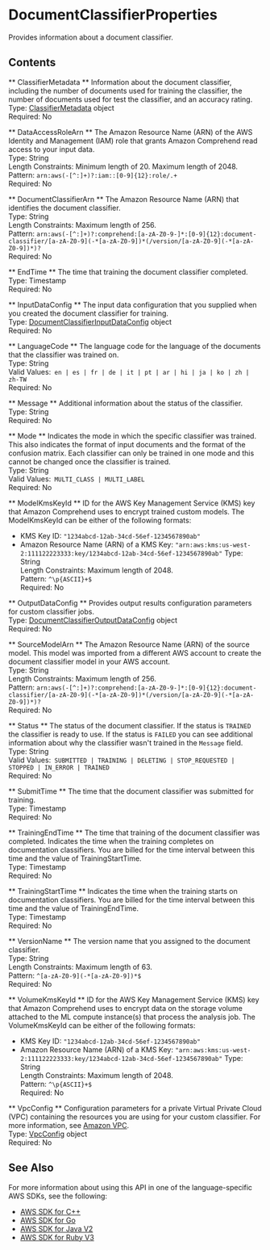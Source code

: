 # DocumentClassifierProperties<a name="API_DocumentClassifierProperties"></a>

Provides information about a document classifier\.

## Contents<a name="API_DocumentClassifierProperties_Contents"></a>

 ** ClassifierMetadata **   <a name="comprehend-Type-DocumentClassifierProperties-ClassifierMetadata"></a>
Information about the document classifier, including the number of documents used for training the classifier, the number of documents used for test the classifier, and an accuracy rating\.  
Type: [ClassifierMetadata](API_ClassifierMetadata.md) object  
Required: No

 ** DataAccessRoleArn **   <a name="comprehend-Type-DocumentClassifierProperties-DataAccessRoleArn"></a>
The Amazon Resource Name \(ARN\) of the AWS Identity and Management \(IAM\) role that grants Amazon Comprehend read access to your input data\.  
Type: String  
Length Constraints: Minimum length of 20\. Maximum length of 2048\.  
Pattern: `arn:aws(-[^:]+)?:iam::[0-9]{12}:role/.+`   
Required: No

 ** DocumentClassifierArn **   <a name="comprehend-Type-DocumentClassifierProperties-DocumentClassifierArn"></a>
The Amazon Resource Name \(ARN\) that identifies the document classifier\.  
Type: String  
Length Constraints: Maximum length of 256\.  
Pattern: `arn:aws(-[^:]+)?:comprehend:[a-zA-Z0-9-]*:[0-9]{12}:document-classifier/[a-zA-Z0-9](-*[a-zA-Z0-9])*(/version/[a-zA-Z0-9](-*[a-zA-Z0-9])*)?`   
Required: No

 ** EndTime **   <a name="comprehend-Type-DocumentClassifierProperties-EndTime"></a>
The time that training the document classifier completed\.  
Type: Timestamp  
Required: No

 ** InputDataConfig **   <a name="comprehend-Type-DocumentClassifierProperties-InputDataConfig"></a>
The input data configuration that you supplied when you created the document classifier for training\.  
Type: [DocumentClassifierInputDataConfig](API_DocumentClassifierInputDataConfig.md) object  
Required: No

 ** LanguageCode **   <a name="comprehend-Type-DocumentClassifierProperties-LanguageCode"></a>
The language code for the language of the documents that the classifier was trained on\.  
Type: String  
Valid Values:` en | es | fr | de | it | pt | ar | hi | ja | ko | zh | zh-TW`   
Required: No

 ** Message **   <a name="comprehend-Type-DocumentClassifierProperties-Message"></a>
Additional information about the status of the classifier\.  
Type: String  
Required: No

 ** Mode **   <a name="comprehend-Type-DocumentClassifierProperties-Mode"></a>
Indicates the mode in which the specific classifier was trained\. This also indicates the format of input documents and the format of the confusion matrix\. Each classifier can only be trained in one mode and this cannot be changed once the classifier is trained\.  
Type: String  
Valid Values:` MULTI_CLASS | MULTI_LABEL`   
Required: No

 ** ModelKmsKeyId **   <a name="comprehend-Type-DocumentClassifierProperties-ModelKmsKeyId"></a>
ID for the AWS Key Management Service \(KMS\) key that Amazon Comprehend uses to encrypt trained custom models\. The ModelKmsKeyId can be either of the following formats:  
+ KMS Key ID: `"1234abcd-12ab-34cd-56ef-1234567890ab"` 
+ Amazon Resource Name \(ARN\) of a KMS Key: `"arn:aws:kms:us-west-2:111122223333:key/1234abcd-12ab-34cd-56ef-1234567890ab"` 
Type: String  
Length Constraints: Maximum length of 2048\.  
Pattern: `^\p{ASCII}+$`   
Required: No

 ** OutputDataConfig **   <a name="comprehend-Type-DocumentClassifierProperties-OutputDataConfig"></a>
 Provides output results configuration parameters for custom classifier jobs\.  
Type: [DocumentClassifierOutputDataConfig](API_DocumentClassifierOutputDataConfig.md) object  
Required: No

 ** SourceModelArn **   <a name="comprehend-Type-DocumentClassifierProperties-SourceModelArn"></a>
The Amazon Resource Name \(ARN\) of the source model\. This model was imported from a different AWS account to create the document classifier model in your AWS account\.  
Type: String  
Length Constraints: Maximum length of 256\.  
Pattern: `arn:aws(-[^:]+)?:comprehend:[a-zA-Z0-9-]*:[0-9]{12}:document-classifier/[a-zA-Z0-9](-*[a-zA-Z0-9])*(/version/[a-zA-Z0-9](-*[a-zA-Z0-9])*)?`   
Required: No

 ** Status **   <a name="comprehend-Type-DocumentClassifierProperties-Status"></a>
The status of the document classifier\. If the status is `TRAINED` the classifier is ready to use\. If the status is `FAILED` you can see additional information about why the classifier wasn't trained in the `Message` field\.  
Type: String  
Valid Values:` SUBMITTED | TRAINING | DELETING | STOP_REQUESTED | STOPPED | IN_ERROR | TRAINED`   
Required: No

 ** SubmitTime **   <a name="comprehend-Type-DocumentClassifierProperties-SubmitTime"></a>
The time that the document classifier was submitted for training\.  
Type: Timestamp  
Required: No

 ** TrainingEndTime **   <a name="comprehend-Type-DocumentClassifierProperties-TrainingEndTime"></a>
The time that training of the document classifier was completed\. Indicates the time when the training completes on documentation classifiers\. You are billed for the time interval between this time and the value of TrainingStartTime\.  
Type: Timestamp  
Required: No

 ** TrainingStartTime **   <a name="comprehend-Type-DocumentClassifierProperties-TrainingStartTime"></a>
Indicates the time when the training starts on documentation classifiers\. You are billed for the time interval between this time and the value of TrainingEndTime\.   
Type: Timestamp  
Required: No

 ** VersionName **   <a name="comprehend-Type-DocumentClassifierProperties-VersionName"></a>
The version name that you assigned to the document classifier\.  
Type: String  
Length Constraints: Maximum length of 63\.  
Pattern: `^[a-zA-Z0-9](-*[a-zA-Z0-9])*$`   
Required: No

 ** VolumeKmsKeyId **   <a name="comprehend-Type-DocumentClassifierProperties-VolumeKmsKeyId"></a>
ID for the AWS Key Management Service \(KMS\) key that Amazon Comprehend uses to encrypt data on the storage volume attached to the ML compute instance\(s\) that process the analysis job\. The VolumeKmsKeyId can be either of the following formats:  
+ KMS Key ID: `"1234abcd-12ab-34cd-56ef-1234567890ab"` 
+ Amazon Resource Name \(ARN\) of a KMS Key: `"arn:aws:kms:us-west-2:111122223333:key/1234abcd-12ab-34cd-56ef-1234567890ab"` 
Type: String  
Length Constraints: Maximum length of 2048\.  
Pattern: `^\p{ASCII}+$`   
Required: No

 ** VpcConfig **   <a name="comprehend-Type-DocumentClassifierProperties-VpcConfig"></a>
 Configuration parameters for a private Virtual Private Cloud \(VPC\) containing the resources you are using for your custom classifier\. For more information, see [Amazon VPC](https://docs.aws.amazon.com/vpc/latest/userguide/what-is-amazon-vpc.html)\.   
Type: [VpcConfig](API_VpcConfig.md) object  
Required: No

## See Also<a name="API_DocumentClassifierProperties_SeeAlso"></a>

For more information about using this API in one of the language\-specific AWS SDKs, see the following:
+  [AWS SDK for C\+\+](https://docs.aws.amazon.com/goto/SdkForCpp/comprehend-2017-11-27/DocumentClassifierProperties) 
+  [AWS SDK for Go](https://docs.aws.amazon.com/goto/SdkForGoV1/comprehend-2017-11-27/DocumentClassifierProperties) 
+  [AWS SDK for Java V2](https://docs.aws.amazon.com/goto/SdkForJavaV2/comprehend-2017-11-27/DocumentClassifierProperties) 
+  [AWS SDK for Ruby V3](https://docs.aws.amazon.com/goto/SdkForRubyV3/comprehend-2017-11-27/DocumentClassifierProperties) 